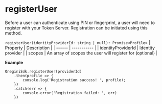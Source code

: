 
# registerUser

Before a user can authenticate using PIN or fingerprint, a user will need to register with your Token Server. Registration can be initiated using this method.

`registerUser(identityProviderId: string | null): Promise<Profile>`
| Property | Description |
| ------ | ----------- |
| identityProviderId   | Identity provider |
| scopes   | An array of scopes the user will register for (optional) |


**Example**
```
OneginiSdk.registerUser(providerId)
    .then(profile => {
        console.log('Registration success! ', profile);
    })
    .catch(err => {
        console.error('Registration failed: ', err)
    })
```

